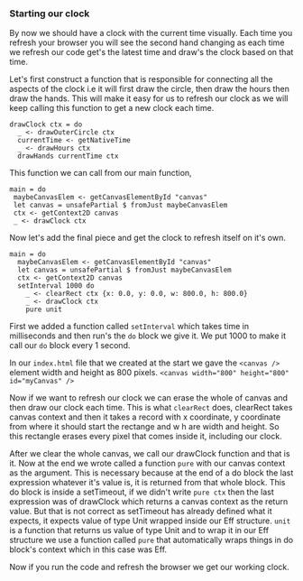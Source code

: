 ### Starting our clock

By now we should have a clock with the current time visually. Each time you refresh your browser you will see the second hand changing as each time we refresh our code get's the latest time and draw's the clock based on that time.

Let's first construct a function that is responsible for connecting all the aspects of the clock i.e it will first draw the circle, then draw the hours then draw the hands. This will make it easy for us to refresh our clock as we will keep calling this function to get a new clock each time.

```
drawClock ctx = do
  _ <- drawOuterCircle ctx
  currentTime <- getNativeTime
  _ <- drawHours ctx
  drawHands currentTime ctx
```

This function we can call from our main function,

 ```
main = do
  maybeCanvasElem <- getCanvasElementById "canvas"
  let canvas = unsafePartial $ fromJust maybeCanvasElem
  ctx <- getContext2D canvas
  _ <- drawClock ctx
 ```

Now let's add the final piece and get the clock to refresh itself on it's own.

```
main = do
  maybeCanvasElem <- getCanvasElementById "canvas"
  let canvas = unsafePartial $ fromJust maybeCanvasElem
  ctx <- getContext2D canvas
  setInterval 1000 do
    _ <- clearRect ctx {x: 0.0, y: 0.0, w: 800.0, h: 800.0}
    _ <- drawClock ctx
    pure unit
```

First we added a function called `setInterval` which takes time in milliseconds and then run's the `do` block we give it. We put 1000 to make it call our `do` block every 1 second.

In our `index.html` file that we created at the start we gave the `<canvas />` element width and height as 800 pixels.
`<canvas width="800" height="800" id="myCanvas" />`

Now if we want to refresh our clock we can erase the whole of canvas and then draw our clock each time.
This is what `clearRect` does, clearRect takes canvas context and then it takes a record with x coordinate, y coordinate from where it should start the rectange and w h are width and height. So this rectangle erases every pixel that comes inside it, including our clock.

After we clear the whole canvas, we call our drawClock function and that is it.
Now at the end we wrote called a function `pure` with our canvas context as the argument. This is necessary because at the end of a do block the last expression whatever it's value is, it is returned from that whole block. This do block is inside a setTimeout, if we didn't write `pure ctx` then the last expression was of drawClock which returns a canvas context as the return value. But that is not correct as setTimeout has already defined what it expects, it expects value of type Unit wrapped inside our Eff structure. `unit` is a function that returns us value of type Unit and to wrap it in our Eff structure we use a function called `pure` that automatically wraps things in do block's context which in this case was Eff.

Now if you run the code and refresh the browser we get our working clock.
